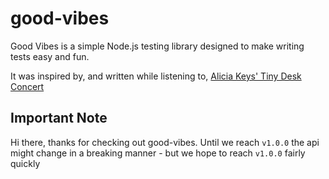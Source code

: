 # good-vibes

Good Vibes is a simple Node.js testing library designed to make writing tests easy and fun.

It was inspired by, and written while listening to, [Alicia Keys' Tiny Desk Concert](https://www.youtube.com/watch?v=uwUt1fVLb3E)

## Important Note

Hi there, thanks for checking out good-vibes. Until we reach `v1.0.0` the api might change in a breaking manner - but we hope to reach `v1.0.0` fairly quickly

